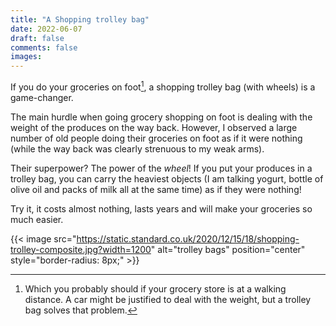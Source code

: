 ```yaml
---
title: "A Shopping trolley bag"
date: 2022-06-07
draft: false
comments: false
images:
---
```


If you do your groceries on foot[^1], a shopping trolley bag (with wheels) is a game-changer.

The main hurdle when going grocery shopping on foot is dealing with the weight of the produces on the way back.
However, I observed a large number of old people doing their groceries on foot as if it were nothing (while the way back was clearly strenuous to my weak arms).

Their superpower? The power of the *wheel*!
If you put your produces in a trolley bag, you can carry the heaviest objects (I am talking yogurt, bottle of olive oil and packs of milk all at the same time) as if they were nothing!

Try it, it costs almost nothing, lasts years and will make your groceries so much easier.

[^1]: Which you probably should if your grocery store is at a walking distance. A car might be justified to deal with the weight, but a trolley bag solves that problem.

{{< image src="https://static.standard.co.uk/2020/12/15/18/shopping-trolley-composite.jpg?width=1200" alt="trolley bags" position="center" style="border-radius: 8px;" >}}
